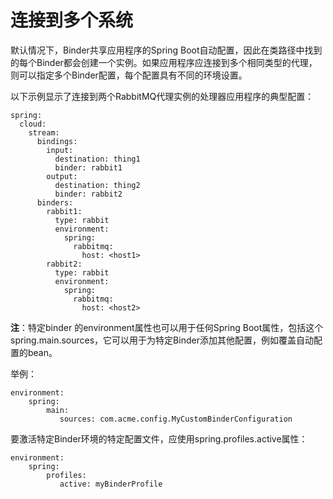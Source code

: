 # 连接到多个系统

默认情况下，Binder共享应用程序的Spring Boot自动配置，因此在类路径中找到的每个Binder都会创建一个实例。如果应用程序应连接到多个相同类型的代理，则可以指定多个Binder配置，每个配置具有不同的环境设置。

以下示例显示了连接到两个RabbitMQ代理实例的处理器应用程序的典型配置：


```
spring:
  cloud:
    stream:
      bindings:
        input:
          destination: thing1
          binder: rabbit1
        output:
          destination: thing2
          binder: rabbit2
      binders:
        rabbit1:
          type: rabbit
          environment:
            spring:
              rabbitmq:
                host: <host1>
        rabbit2:
          type: rabbit
          environment:
            spring:
              rabbitmq:
                host: <host2>
```


**注**：特定binder 的environment属性也可以用于任何Spring Boot属性，包括这个spring.main.sources，它可以用于为特定Binder添加其他配置，例如覆盖自动配置的bean。


举例：

```
environment:
    spring:
        main:
           sources: com.acme.config.MyCustomBinderConfiguration
```


要激活特定Binder环境的特定配置文件，应使用spring.profiles.active属性：

```
environment:
    spring:
        profiles:
           active: myBinderProfile
```